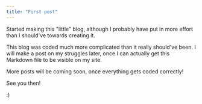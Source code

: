```yaml
---
title: "First post"
---
```



Started making this "little" blog, although I probably have put in more effort than I should\'ve towards creating it.

This blog was coded much more complicated than it really should've been. I will make a post on my struggles later, once I can actually get this Markdown file to be visible on my site.

More posts will be coming soon, once everything gets coded correctly!

See you then!

:)